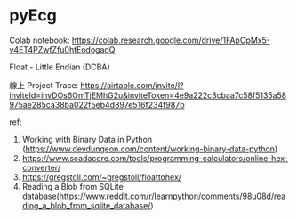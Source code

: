 # pyEcg

Colab notebook: https://colab.research.google.com/drive/1FApOpMx5-v4ET4PZwfZfu0htEodogadQ

Float - Little Endian (DCBA)

線上 Project Trace: https://airtable.com/invite/l?inviteId=invDOs6OmTjEMhG2u&inviteToken=4e9a222c3cbaa7c58f5135a58975ae285ca38ba022f5eb4d897e516f234f987b

ref:
1. Working with Binary Data in Python (https://www.devdungeon.com/content/working-binary-data-python)
2. https://www.scadacore.com/tools/programming-calculators/online-hex-converter/
3. https://gregstoll.com/~gregstoll/floattohex/
4. Reading a Blob from SQLite database(https://www.reddit.com/r/learnpython/comments/98u08d/reading_a_blob_from_sqlite_database/)
